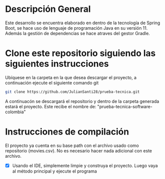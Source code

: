 # Descripción General
Este desarrollo se encuentra elaborado en dentro de la tecnología de Spring Boot, se hace uso de lenguaje de programación Java en su versión 11. Además la gestión de dependencias se hace atraves del gestor Gradle.

# Clone este repositorio siguiendo las siguientes instrucciones
Ubíquese en la carpeta en la que desea descargar el proyecto, a continuación ejecute el siguiente comando git
```sh
git clone https://github.com/JulianSanti28/prueba-tecnica.git
```
A continuacón se descargará el repositorio y dentro de la carpeta generada estará el proyecto. Este recibe el nombre de: "prueba-tecnica-software-colombia"

# Instrucciones de compilación
El proyecto ya cuenta en su base path con el archivo usado como repositorio (movies.csv). No es necesario hacer nada adicional con este archivo.

- [x] Usando el IDE, simplemente limpie y construya el proyecto. Luego vaya al método principal y ejecute el programa
